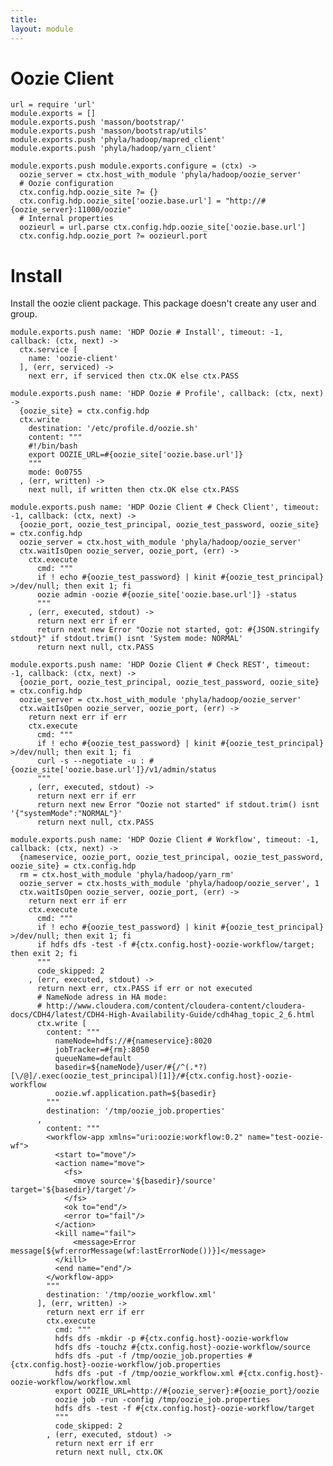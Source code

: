 ```yaml
---
title: 
layout: module
---
```


# Oozie Client

    url = require 'url'
    module.exports = []
    module.exports.push 'masson/bootstrap/'
    module.exports.push 'masson/bootstrap/utils'
    module.exports.push 'phyla/hadoop/mapred_client'
    module.exports.push 'phyla/hadoop/yarn_client'

    module.exports.push module.exports.configure = (ctx) ->
      oozie_server = ctx.host_with_module 'phyla/hadoop/oozie_server'
      # Oozie configuration
      ctx.config.hdp.oozie_site ?= {}
      ctx.config.hdp.oozie_site['oozie.base.url'] = "http://#{oozie_server}:11000/oozie"
      # Internal properties
      oozieurl = url.parse ctx.config.hdp.oozie_site['oozie.base.url']
      ctx.config.hdp.oozie_port ?= oozieurl.port

# Install

Install the oozie client package. This package doesn't create any user and group.

    module.exports.push name: 'HDP Oozie # Install', timeout: -1, callback: (ctx, next) ->
      ctx.service [
        name: 'oozie-client'
      ], (err, serviced) ->
        next err, if serviced then ctx.OK else ctx.PASS

    module.exports.push name: 'HDP Oozie # Profile', callback: (ctx, next) ->
      {oozie_site} = ctx.config.hdp
      ctx.write
        destination: '/etc/profile.d/oozie.sh'
        content: """
        #!/bin/bash
        export OOZIE_URL=#{oozie_site['oozie.base.url']}
        """
        mode: 0o0755
      , (err, written) ->
        next null, if written then ctx.OK else ctx.PASS

    module.exports.push name: 'HDP Oozie Client # Check Client', timeout: -1, callback: (ctx, next) ->
      {oozie_port, oozie_test_principal, oozie_test_password, oozie_site} = ctx.config.hdp
      oozie_server = ctx.host_with_module 'phyla/hadoop/oozie_server'
      ctx.waitIsOpen oozie_server, oozie_port, (err) ->
        ctx.execute
          cmd: """
          if ! echo #{oozie_test_password} | kinit #{oozie_test_principal} >/dev/null; then exit 1; fi
          oozie admin -oozie #{oozie_site['oozie.base.url']} -status
          """
        , (err, executed, stdout) ->
          return next err if err
          return next new Error "Oozie not started, got: #{JSON.stringify stdout}" if stdout.trim() isnt 'System mode: NORMAL'
          return next null, ctx.PASS

    module.exports.push name: 'HDP Oozie Client # Check REST', timeout: -1, callback: (ctx, next) ->
      {oozie_port, oozie_test_principal, oozie_test_password, oozie_site} = ctx.config.hdp
      oozie_server = ctx.host_with_module 'phyla/hadoop/oozie_server'
      ctx.waitIsOpen oozie_server, oozie_port, (err) ->
        return next err if err
        ctx.execute
          cmd: """
          if ! echo #{oozie_test_password} | kinit #{oozie_test_principal} >/dev/null; then exit 1; fi
          curl -s --negotiate -u : #{oozie_site['oozie.base.url']}/v1/admin/status
          """
        , (err, executed, stdout) ->
          return next err if err
          return next new Error "Oozie not started" if stdout.trim() isnt '{"systemMode":"NORMAL"}'
          return next null, ctx.PASS

    module.exports.push name: 'HDP Oozie Client # Workflow', timeout: -1, callback: (ctx, next) ->
      {nameservice, oozie_port, oozie_test_principal, oozie_test_password, oozie_site} = ctx.config.hdp
      rm = ctx.host_with_module 'phyla/hadoop/yarn_rm'
      oozie_server = ctx.hosts_with_module 'phyla/hadoop/oozie_server', 1
      ctx.waitIsOpen oozie_server, oozie_port, (err) ->
        return next err if err
        ctx.execute
          cmd: """
          if ! echo #{oozie_test_password} | kinit #{oozie_test_principal} >/dev/null; then exit 1; fi
          if hdfs dfs -test -f #{ctx.config.host}-oozie-workflow/target; then exit 2; fi
          """
          code_skipped: 2
        , (err, executed, stdout) ->
          return next err, ctx.PASS if err or not executed
          # NameNode adress in HA mode:
          # http://www.cloudera.com/content/cloudera-content/cloudera-docs/CDH4/latest/CDH4-High-Availability-Guide/cdh4hag_topic_2_6.html
          ctx.write [
            content: """
              nameNode=hdfs://#{nameservice}:8020
              jobTracker=#{rm}:8050
              queueName=default
              basedir=${nameNode}/user/#{/^(.*?)[\/@]/.exec(oozie_test_principal)[1]}/#{ctx.config.host}-oozie-workflow
              oozie.wf.application.path=${basedir}
            """
            destination: '/tmp/oozie_job.properties'
          ,
            content: """
            <workflow-app xmlns="uri:oozie:workflow:0.2" name="test-oozie-wf">
              <start to="move"/>
              <action name="move">
                <fs>
                  <move source='${basedir}/source' target='${basedir}/target'/>
                </fs>
                <ok to="end"/>
                <error to="fail"/>
              </action>
              <kill name="fail">
                  <message>Error message[${wf:errorMessage(wf:lastErrorNode())}]</message>
              </kill>
              <end name="end"/>
            </workflow-app>
            """
            destination: '/tmp/oozie_workflow.xml'
          ], (err, written) ->
            return next err if err
            ctx.execute
              cmd: """
              hdfs dfs -mkdir -p #{ctx.config.host}-oozie-workflow
              hdfs dfs -touchz #{ctx.config.host}-oozie-workflow/source
              hdfs dfs -put -f /tmp/oozie_job.properties #{ctx.config.host}-oozie-workflow/job.properties
              hdfs dfs -put -f /tmp/oozie_workflow.xml #{ctx.config.host}-oozie-workflow/workflow.xml
              export OOZIE_URL=http://#{oozie_server}:#{oozie_port}/oozie
              oozie job -run -config /tmp/oozie_job.properties
              hdfs dfs -test -f #{ctx.config.host}-oozie-workflow/target
              """
              code_skipped: 2
            , (err, executed, stdout) ->
              return next err if err
              return next null, ctx.OK



















